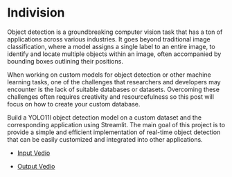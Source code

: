 # Indivision

Object detection is a groundbreaking computer vision task that has a ton of applications across various industries. It goes beyond traditional image classification, where a model assigns a single label to an entire image, to identify and locate multiple objects within an image, often accompanied by bounding boxes outlining their positions.

When working on custom models for object detection or other machine learning tasks, one of the challenges that researchers and developers may encounter is the lack of suitable databases or datasets. Overcoming these challenges often requires creativity and resourcefulness so this post will focus on how to create your custom database.


Build a YOLO11l object detection model on a custom dataset and the corresponding application using Streamlit. The main goal of this project is to provide a simple and efficient implementation of real-time object detection that can be easily customized and integrated into other applications.




- [Input Vedio](https://drive.google.com/file/d/1ibhE-2su7wp5ScM_wzqfshMW5N2Z9slh/view?usp=sharing)



- [Output Vedio](https://drive.google.com/file/d/1YgaJdJa3-lsb6lfM9pm9xXWbGYl0hfCK/view?usp=sharing)

